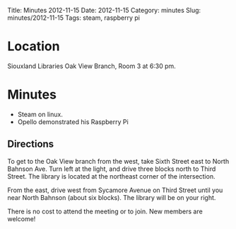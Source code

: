 Title: Minutes 2012-11-15
Date: 2012-11-15
Category: minutes 
Slug: minutes/2012-11-15
Tags: steam, raspberry pi

Location
========

Siouxland Libraries Oak View Branch, Room 3 at 6:30 pm.

Minutes
=======

<!-- PELICAN_BEGIN_SUMMARY -->
-   Steam on linux.
-   Opello demonstrated his Raspberry Pi
<!-- PELICAN_END_SUMMARY -->

Directions
----------

To get to the Oak View branch from the west, take Sixth Street east to
North Bahnson Ave. Turn left at the light, and drive three blocks north
to Third Street. The library is located at the northeast corner of the
intersection.

From the east, drive west from Sycamore Avenue on Third Street until you
near North Bahnson (about six blocks). The library will be on your
right.

There is no cost to attend the meeting or to join. New members are
welcome!
